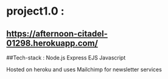 # project1.0 :
## https://afternoon-citadel-01298.herokuapp.com/

##Tech-stack : Node.js Express EJS Javascript 

Hosted on heroku and uses Mailchimp for newsletter services

